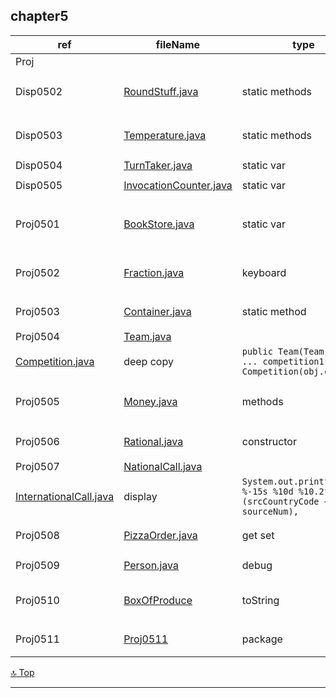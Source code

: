 chapter5
---
[top]: topOfThePage

ref | fileName | type | shown
--- | --- | --- | ---:
Proj | [  ](  ) |  | ``
Disp0502 | [ RoundStuff.java ]( chapter5/src/RoundStuff.java )      | static methods | `System.out.println("has an area of " + RoundStuff.area(radius) + " square inches.");`
Disp0503 | [ Temperature.java ]( chapter5/src/Temperature.java )    | static methods | `public static void main(String[] args) { ...  degreesC = toCelsius(degreesF);`
Disp0504 | [ TurnTaker.java ]( chapter5/src/TurnTaker )             | static var | `private static int turn = 0;`
Disp0505 | [ InvocationCounter.java ]( chapter5/src/InvocationCounter.java ) | static var | `private static int numberOfInvocations = 0;`
Proj0501 | [ BookStore.java ]( chapter5/src/BookStore.java )        | static var | `private static int noOfBooksSold = 0;``public static void setNoOfBooksSold(int currSold) {`
Proj0502 | [ Fraction.java ]( chapter5/src/Fraction.java )          | keyboard | `... "To continue: 'Y'?");cont = keyboard.next();toContinue = (cont.equalsIgnoreCase("Y"));`
Proj0503 | [ Container.java ]( chapter5/src/Container.java )        | static method | `Empty(bin); Transfer(tank, bin, 80); bin.displayQuantity();`
Proj0504 | [ Team.java ]( chapter5/src/Team.java ) 
           [ Competition.java ]( chapter5/src/Competition.java )    | deep copy| `public Team(Team obj) { ... competition1 = new Competition(obj.comp...` 
Proj0505 | [ Money.java ]( chapter5/src/Finance/Money.java )        | methods | `... + minus(m1, m2));` `... + m1.minus(m2));` `m1.minusThisBy(m2); System.out.println(m1);`
Proj0506 | [ Rational.java ]( chapter5/src/MyMath/Rational.java )   | constructor | `/**  @param wholeNumber */ public Rational(int wholeNumber) {` 
Proj0507 | [ NationalCall.java ]( chapter5/src/NationalCall.java ) 
           [ InternationalCall.java ]( chapter5/src/InternationalCall.java ) | display | `System.out.printf("%-15s %-15s %10d %10.2f %n",(srcCountryCode + " " + sourceNum),`
Proj0508 | [ PizzaOrder.java ]( chapter5/src/PizzaOrder.java )      | get set | `public Pizza getPizza2() { if (pizza2 != null) { return pizza2;} return null; }`
Proj0509 | [ Person.java ]( chapter5/src/Person.java )              | debug | in Date.java `February` was `Febuary`
Proj0510 | [ BoxOfProduce ]( chapter5/src/BoxOfProduce )            | toString | `public String toString() { ... if (flyerInclude()) { box = box + "and salsa ... return box;`
Proj0511 | [ Proj0511 ]( chapter5/src/Proj0511/main.java )          | package | `package Proj0511; import Finance.Money; import MyMath.Rational;`

[:top: Top](#top)

---
